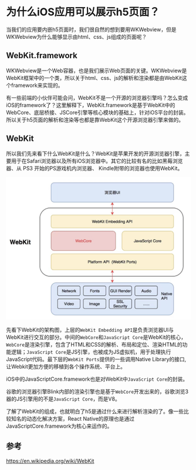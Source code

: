 # 为什么iOS应用可以展示h5页面？

当我们的应用要内嵌h5页面时，我们很自然的想到要用WKWebview，但是WKWebview为什么能够显示由html、css、js组成的页面呢？

## WebKit.framework

WKWebview是一个Web容器，也是我们展示Web页面的关键。WKWebview是WebKit框架中的一个类，所以关于html、css、js的解析和渲染都是由WebKit这个framework来实现的。

有一些前端的小伙伴可能会问，WebKit不是一个开源的浏览器引擎吗？怎么变成iOS的framework了？这里解释下，WebKit.framework是基于WebKit中的WebCore、底层桥接、JSCore引擎等核心模块的基础上，针对iOS平台的封装。所以关于h5页面的解析和渲染等也都是靠WebKit这个开源浏览器引擎来做的。

## WebKit

所以我们先来看下什么WebKit是什么？WebKit是苹果开发的开源浏览器引擎，主要用于在Safari浏览器以及所有iOS浏览器中。其它的比较有名的比如黑莓浏览器、从 PS3 开始的PS游戏机内浏览器、 Kindle附带的浏览器也使用WebKit。

![image-20220410214637218](Images/WebKit.png)

先看下WebKit的架构图，上层的`WebKit Embedding API`是负责浏览器UI与WebKit进行交互的部分。中间的`WebCore`和`JavaScript Core`是WebKit的核心，`WebCore`是渲染引擎，包含了HTML和CSS的解析、布局和定位、渲染HTML的功能逻辑；`JavaScript Core`是JS引擎，也被成为JS虚拟机，用于处理执行 JavaScript代码。最下层的`WebKit Ports`提供的一些调用Native Library的接口,让Webkit更加方便的移植到各个操作系统、平台上。

iOS中的JavaScriptCore.framework也是对WebKit中`JavaScript Core`的封装。

谷歌的浏览器引擎Blink内部的渲染引擎也是基于`WebCore`开发出来的，谷歌浏览3器的JS引擎用的不是`JavaScript Core`，而是V8。

了解了WebKit的组成，也就明白了h5是通过什么来进行解析渲染的了。像一些比较知名的动态化解决方案，React Native的原理也是通过JavaScriptCore.framework为核心来运作的。

## 参考

https://en.wikipedia.org/wiki/WebKit